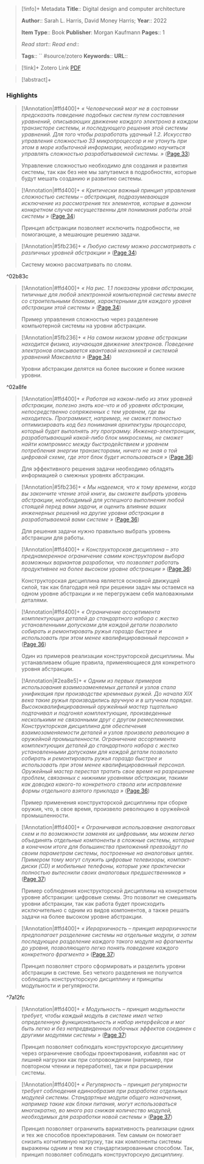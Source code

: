 > [!info]+ Metadata
> **Title**:: Digital design and computer architecture
>
> **Author**:: Sarah L. Harris, David Money Harris; 
> **Year**:: 2022
>
> **Item Type**:: Book
> **Publisher**: Morgan Kaufmann
> **Pages**:: 1
>
> *Read start*::
> *Read end*::
> 
> **Tags**:: `` #source/zotero
> **Keywords**:: 
> **URL**:: 

> [!link]+ Zotero Link
>[PDF](zotero://select/library/items/TL6JDFTP)

> [!abstract]+
> 

### Highlights
>[!Annotation|#ffd400]+
>*« Человеческий мозг не в состоянии предсказать поведение подобных систем путем составления уравнений, описывающих движение каждого электрона в каждом транзисторе системы, и последующего решения этой системы уравнений. Для того чтобы разработать удачный 1.2. Искусство управления сложностью 33  микропроцессор и не утонуть при этом в море избыточной информации, необходимо научиться управлять сложностью разрабатываемой системы. »* ([Page 33](zotero://open-pdf/library/items/TL6JDFTP?page=33&annotation=96ICACJ7))
>
>Управление сложностью необходимо для создания и развития системы, так как без нее мы запутаемся в подробностях, которые будут мешать созданию и развитию системы.

>[!Annotation|#ffd400]+
>*« Критически важный принцип управления сложностью системы – абстракция, подразумевающая исключение из рассмотрения тех элементов, которые в данном конкретном случае несущественны для понимания работы этой системы »* ([Page 34](zotero://open-pdf/library/items/TL6JDFTP?page=34&annotation=DN9GUCP4))
>
>Принцип абстракции позволяет исключить подробности, не помогающие, а мешающие решению задачи.

>[!Annotation|#5fb236]+
>*« Любую систему можно рассматривать с различных уровней абстракции »* ([Page 34](zotero://open-pdf/library/items/TL6JDFTP?page=34&annotation=DTQYIMQA))
>
>Систему можно рассматривать по слоям.

^02b83c

>[!Annotation|#ffd400]+
>*« На рис. 1.1 показаны уровни абстракции, типичные для любой электронной компьютерной системы вместе со строительными блоками, характерными для каждого уровня абстракции этой системы »* ([Page 34](zotero://open-pdf/library/items/TL6JDFTP?page=34&annotation=NXW2HGR6))
>
>Пример управления сложностью через разделение компьютерной системы на уровни абстракции.

>[!Annotation|#5fb236]+
>*« На самом низком уровне абстракции находится физика, изучающая движение электронов. Поведение электронов описывается квантовой механикой и системой уравнений Максвелла »* ([Page 34](zotero://open-pdf/library/items/TL6JDFTP?page=34&annotation=L8XLIZYE))
>
>Уровни абстракции делятся на более высокие и более низкие уровни.

^02a8fe

>[!Annotation|#ffd400]+
>*« Работая на каком-либо из этих уровней абстракции, полезно знать кое-что и об уровнях абстракции, непосредственно сопряженных с тем уровнем, где вы находитесь. Программист, например, не сможет полностью оптимизировать код без понимания архитектуры процессора, который будет выполнять эту программу. Инженер-электронщик, разрабатывающий какой-либо блок микросхемы, не сможет найти компромисс между быстродействием и уровнем потребления энергии транзисторами, ничего не зная о той цифровой схеме, где этот блок будет использоваться »* ([Page 36](zotero://open-pdf/library/items/TL6JDFTP?page=36&annotation=CGV969GH))
>
>Для эффективного решения задачи необходимо обладять информацией о смежных уровнях абстракции.

>[!Annotation|#5fb236]+
>*« Мы надеемся, что к тому времени, когда вы закончите чтение этой книги, вы сможете выбрать уровень абстракции, необходимый для успешного выполнения любой стоящей перед вами задачи, и оценить влияние ваших инженерных решений на другие уровни абстракции в разрабатываемой вами системе »* ([Page 36](zotero://open-pdf/library/items/TL6JDFTP?page=36&annotation=9DVURQBV))
>
>Для решения задачи нужно правильно выбрать уровень абстракции для работы.

>[!Annotation|#ffd400]+
>*« Конструкторская дисциплина – это преднамеренное ограничение самим конструктором выбора возможных вариантов разработки, что позволяет работать продуктивнее на более высоком уровне абстракции »* ([Page 36](zotero://open-pdf/library/items/TL6JDFTP?page=36&annotation=5H37BCJD))
>
>Конструкторская дисциплина является основной движущей силой, так как благодаря ней при решении задач мы остаемся на одном уровне абстракции и не перегружаем себя маловажными деталями.

>[!Annotation|#ffd400]+
>*« Ограничение ассортимента комплектующих деталей до стандартного набора с жестко установленными допусками для каждой детали позволило собирать и ремонтировать ружья гораздо быстрее и использовать при этом менее квалифицированный персонал »* ([Page 36](zotero://open-pdf/library/items/TL6JDFTP?page=36&annotation=QCRI3ED6))
>
>Один из примеров реализации конструкторской дисциплины. Мы устанавливаем общие правила, применяющиеся для конкретного уровня абстракции.

>[!Annotation|#2ea8e5]+
>*« Одним из первых примеров использования взаимозаменяемых деталей и узлов стала унификация при производстве кремневых ружей. До начала XIX века такие ружья производились вручную и в штучном порядке. Высококвалифицированный оружейный мастер тщательно подтачивал и подгонял комплектующие, произведенные несколькими не связанными друг с другом ремесленниками. Конструкторская дисциплина для обеспечения взаимозаменяемости деталей и узлов произвела революцию в оружейной промышленности. Ограничение ассортимента комплектующих деталей до стандартного набора с жестко установленными допусками для каждой детали позволило собирать и ремонтировать ружья гораздо быстрее и использовать при этом менее квалифицированный персонал. Оружейный мастер перестал тратить свое время на разрешение проблем, связанных с нижними уровнями абстракции, такими как доводка какого-то конкретного ствола или исправление формы отдельного взятого приклада »* ([Page 36](zotero://open-pdf/library/items/TL6JDFTP?page=36&annotation=3HIB4Q2E))
>
>Пример применения конструкторской дисциплины при сборке оружия, что, в свое время, произвело революцию в оружейной промышленности.

>[!Annotation|#ffd400]+
>*« Ограничивая использование аналоговых схем и по возможности заменяя их цифровыми, мы можем легко объединять отдельные компоненты в сложные системы, которые в конечном итоге для большинства приложений превзойдут по своим параметрам системы, построенные на аналоговых цепях. Примером тому могут служить цифровые телевизоры, компакт-диски (CD) и мобильные телефоны, которые уже практически полностью вытеснили своих аналоговых предшественников »* ([Page 37](zotero://open-pdf/library/items/TL6JDFTP?page=37&annotation=LCU5W38V))
>
>Пример соблюдения конструкторской дисциплины на конкретном уровне абстракции: цифровые схемы. Это позволит не смешивать уровни абстракции, так как работа будет происходить исключительно с одним из видов компонентов, а также решать задачи на более высоком уровне абстракции.

>[!Annotation|#ffd400]+
>*« Иерархичность – принцип иерархичности предполагает разделение системы на отдельные модули, а затем последующее разделение каждого такого модуля на фрагменты до уровня, позволяющего легко понять поведение каждого конкретного фрагмента »* ([Page 37](zotero://open-pdf/library/items/TL6JDFTP?page=37&annotation=CLZMJGPB))
>
>Принцип позволяет строго сформировать и разделить уровни абстракции в системе. Без четкого разделения не получится соблюдать конструкторскую дисциплину и принципы модульности и регулярности.

^7a12fc

>[!Annotation|#ffd400]+
>*« Модульность – принцип модульности требует, чтобы каждый модуль в системе имел четко определенную функциональность и набор интерфейсов и мог быть легко и без непредвиденных побочных эффектов соединен с другими модулями системы »* ([Page 37](zotero://open-pdf/library/items/TL6JDFTP?page=37&annotation=S4ZAT3UF))
>
>Принцип позволяет соблюдать конструкторскую дисциплину через ограничение свободы проектирования, избавляя нас от лишней нагрузки как при сопровождении (например, при повторном чтении и переработке), так и при расширении системы.

>[!Annotation|#ffd400]+
>*« Регулярность – принцип регулярности требует соблюдения единообразия при разработке отдельных модулей системы. Стандартные модули общего назначения, например такие как блоки питания, могут использоваться многократно, во много раз снижая количество модулей, необходимых для разработки новой системы »* ([Page 37](zotero://open-pdf/library/items/TL6JDFTP?page=37&annotation=7PRYBEDL))
>
>Принцип позволяет ограничить вариативность реализации одних и тех же способов проектирования. Тем самым он помогает снизить когнитивную нагрузку, так как компоненты системы выражены одним и тем же стандартизированным способом. Так, принцип позволяет соблюдать конструкторскую дисциплину.

